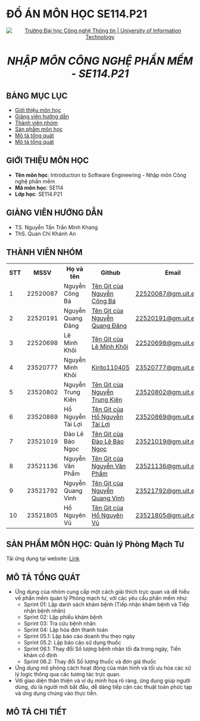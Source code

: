 # ĐỒ ÁN MÔN HỌC SE114.P21

<p align="center">
  <a href="https://www.uit.edu.vn/" title="Trường Đại học Công nghệ Thông tin" style="border: 5;">
    <img src="https://i.imgur.com/WmMnSRt.png" alt="Trường Đại học Công nghệ Thông tin | University of Information Technology">
  </a>
</p>

<h1 align="center"><b><i>NHẬP MÔN CÔNG NGHỆ PHẦN MỀM - SE114.P21</i></b>

## BẢNG MỤC LỤC

-   [ Giới thiệu môn học](#gioithieumonhoc)
-   [ Giảng viên hướng dẫn](#giangvien)
-   [ Thành viên nhóm](#thanhvien)
-   [ Sản phẩm môn học](#sanpham)
-   [ Mô tả tổng quát](#description)
-   [ Mô tả tổng quát](#specific)


## GIỚI THIỆU MÔN HỌC

<a name="gioithieumonhoc"></a>

-   **Tên môn học**: Introduction to Software Engineering - Nhập môn Công nghệ phần mềm
-   **Mã môn học**: SE114
-   **Lớp học**: SE114.P21

## GIẢNG VIÊN HƯỚNG DẪN

<a name="giangvien"></a>

-   TS. Nguyễn Tấn Trần Minh Khang
-   ThS. Quan Chí Khánh An

## THÀNH VIÊN NHÓM

<a name="thanhvien"></a>
<table>
  <tr>
    <th>STT</th>
    <th>MSSV</th>
    <th>Họ và tên</th>
    <th>Github</th>
    <th>Email</th>
  </tr>
  <tr>
    <td>1</td>
    <td>22520087</td>
    <td>Nguyễn Công Bá</td>
    <td><a href="Đường link Git của Nguyễn Công Bá">Tên Git của Nguyễn Công Bá</a></td>
    <td><a href="mailto:22520087@gm.uit.edu.vn">22520087@gm.uit.edu.vn</a></td>
  </tr>
  <tr>
    <td>2</td>
    <td>22520191</td>
    <td>Nguyễn Quang Đăng</td>
    <td><a href="Đường link Git của Nguyễn Quang Đăng">Tên Git của Nguyễn Quang Đăng</a></td>
    <td><a href="mailto:22520191@gm.uit.edu.vn">22520191@gm.uit.edu.vn</a></td>
  </tr>
  <tr>
    <td>3</td>
    <td>22520698</td>
    <td>Lê Minh Khôi</td>
    <td><a href="Đường link Git của Lê Minh Khôi">Tên Git của Lê Minh Khôi</a></td>
    <td><a href="mailto:22520698@gm.uit.edu.vn">22520698@gm.uit.edu.vn</a></td>
  </tr>
  <tr>
    <td>4</td>
    <td>23520777</td>
    <td>Nguyễn Minh Khôi</td>
    <td><a href="https://github.com/Kirito110405">Kirito110405</a></td>
    <td><a href="mailto:23520777@gm.uit.edu.vn">23520777@gm.uit.edu.vn</a></td>
  </tr>
  <tr>
    <td>5</td>
    <td>23520802</td>
    <td>Nguyễn Trung Kiên</td>
    <td><a href="Đường link Git của Nguyễn Trung Kiên">Tên Git của Nguyễn Trung Kiên</a></td>
    <td><a href="mailto:23520802@gm.uit.edu.vn">23520802@gm.uit.edu.vn</a></td>
  </tr>
  <tr>
    <td>6</td>
    <td>23520869</td>
    <td>Hồ Nguyễn Tài Lợi</td>
    <td><a href="Đường link Git của Hồ Nguyễn Tài Lợi">Tên Git của Hồ Nguyễn Tài Lợi</a></td>
    <td><a href="mailto:23520869@gm.uit.edu.vn">23520869@gm.uit.edu.vn</a></td>
  </tr>
    <tr>
    <td>7</td>
    <td>23521019</td>
    <td>Đào Lê Bảo Ngọc</td>
    <td><a href="Đường link Git của Đào Lê Bảo Ngọc">Tên Git của Đào Lê Bảo Ngọc</a></td>
    <td><a href="mailto:23521019@gm.uit.edu.vn">23521019@gm.uit.edu.vn</a></td>
  </tr>
  <tr>
    <td>8</td>
    <td>23521136</td>
    <td>Nguyễn Văn Phẩm</td>
    <td><a href="Đường link Git của Nguyễn Văn Phẩm">Tên Git của Nguyễn Văn Phẩm</a></td>
    <td><a href="mailto:23521136@gm.uit.edu.vn">23521136@gm.uit.edu.vn</a></td>
  </tr>
  <tr>
    <td>9</td>
    <td>23521792</td>
    <td>Nguyễn Quang Vinh</td>
    <td><a href="Đường link Git của Nguyễn Quang Vinh">Tên Git của Nguyễn Quang Vinh</a></td>
    <td><a href="mailto:23521792@gm.uit.edu.vn">23521792@gm.uit.edu.vn</a></td>
  </tr>
  <tr>
    <td>10</td>
    <td>23521805</td>
    <td>Hồ Nguyên Vũ</td>
    <td><a href="Đường link Git của Hồ Nguyên Vũ">Tên Git của Hồ Nguyên Vũ</a></td>
    <td><a href="mailto:23521805@gm.uit.edu.vn">23521805@gm.uit.edu.vn</a></td>
  </tr>
</table>

## SẢN PHẨM MÔN HỌC: Quản lý Phòng Mạch Tư
<a name="sanpham"></a>
Tải ứng dụng tại website: <a href="Đường link file">Link</a>

## MÔ TẢ TỔNG QUÁT
<a name="description"></a>
-   Ứng dụng của nhóm cung cấp một cách giải thích trực quan và dễ hiểu về phần mềm quản lý Phòng mạch tư, với các yêu cầu phần mềm như:
    + Sprint 01: Lập danh sách khám bệnh (Tiếp nhận khám bệnh và Tiếp nhận bệnh nhân)
    + Sprint 02: Lập phiếu khám bệnh
    + Sprint 03: Tra cứu bệnh nhân
    + Sprint 04: Lập hóa đơn thanh toán
    + Sprint 05.1: Lập báo cáo doanh thu theo ngày
    + Sprint 05.2: Lập báo cáo sử dụng thuốc
    + Sprint 06.1: Thay đổi Số lượng bệnh nhân tối đa trong ngày, Tiền khám cố định
    + Sprint 06.2: Thay đổi Số lượng thuốc và đơn giá thuốc
-   Ứng dụng mô phỏng cách hoạt động của màn hình và tối ưu hóa các xử lý logic thông qua các tương tác trực quan.
-   Với giao diện thân thiện và ví dụ minh họa rõ ràng, ứng dụng giúp người dùng, dù là người mới bắt đầu, dễ dàng tiếp cận các thuật toán phức tạp và ứng dụng chúng vào thực tiễn.

## MÔ TẢ CHI TIẾT
<a name="specific"></a>

